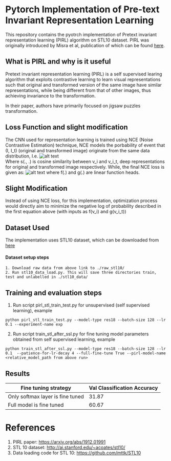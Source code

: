 # Pytorch Implementation of Pre-text Invariant Representation Learning
This repository contains the pyotrch implementation of Pretext invariant representation learning (PIRL)
algorithm on STL10 dataset. PIRL was originally introduced by Misra et al, publication of which can be found [here](https://arxiv.org/abs/1912.01991).

## What is PIRL and why is it useful
Pretext invariant representation learning (PIRL) is a self supervised learing algorithm that exploits contrastive
learning to learn visual representations such that original and transformed version of the same image have similar
representations, while being different from that of other images, thus achieving invariance to the transformation.

In their paper, authors have primarily focused on jigsaw puzzles transformation.

## Loss Function and slight modification
The CNN used for representation learning is trained using NCE (Noise Contrastive Estimation) technique,
NCE models the porbability of event that (I, I_t) (original and transformed image) originate from the same
data distribution, I.e.
![alt text](https://docs.google.com/drawings/d/e/2PACX-1vQIBzisD1g6le_VQlfj7oeJVr98inlrBsvTzssW35MO1nxilwXa2MhkUukLli1U1Orb50_kC_XY3XCL/pub?w=480&h=96 "probability function")
<br/>
Where s(., .) is cosine similarity between v_i and v_i_t, deep representations for original and transformed image respectively.
While, the final NCE loss is given as:
![alt text](https://docs.google.com/drawings/d/e/2PACX-1vRh2RjlYsPaSyGDORVN3zDl3sZ1r1g48jxW-fT8ajrGFx1rbHqyRnlepbZ63wr1K0oOCfjfndUhKA4S/pub?w=960&h=720 "L_nce")
where f(.) and g(.) are linear function heads.

## Slight Modification
Instead of using NCE loss, for this implementation, optimization process would directly aim to minimize
the negative log of probability described in the first equation above (with inputs as f(v_i) and g(v_i_t))

## Dataset Used
The implementation uses STL10 dataset, which can be downloaded from [here](http://ai.stanford.edu/~acoates/stl10/)
#### Dataset setup steps
```
1. Download raw data from above link to ./raw_stl10/
2. Run stl10_data_load.py. This will save three directories train, test and unlabelled in ./stl10_data/
```

## Training and evaluation steps
1. Run script pirl_stl_train_test.py for unsupervised (self supervised learning), example
```
python pirl_stl_train_test.py --model-type res18 --batch-size 128 --lr 0.1 --experiment-name exp
```
2. Run script train_stl_after_ssl.py for fine tuning model parameters obtained from self supervised learning, example
```
python train_stl_after_ssl.py --model-type res18 --batch-size 128 --lr 0.1  --patience-for-lr-decay 4 --full-fine-tune True --pirl-model-name <relative_model_path from above run>
```

## Results
Fine tuning strategy | Val Classification Accuracy
--- | ---
Only softmax layer is fine tuned |  31.87
Full model is fine tuned | 60.67

# References
1. PIRL paper: https://arxiv.org/abs/1912.01991
2. STL 10 dataset: http://ai.stanford.edu/~acoates/stl10/
3. Data loading code for STL 10: https://github.com/mttk/STL10
